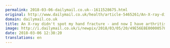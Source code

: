 ```yaml
---
permalink: 2018-03-06-dailymail.co.uk--1611528675.html
original: http://www.dailymail.co.uk/health/article-5465261/An-X-ray-didnt-spot-hand-fracture-arthritis.html?ITO=1490&ns_mchannel=rss&ns_campaign=1490
domain: dailymail.co.uk
title: An X-ray didn't spot my hand fracture - and now I have arthritis  
image: http://i.dailymail.co.uk/i/newpix/2018/03/05/20/49E56E8E00000578-0-image-a-10_1520281636182.jpg
date: 2018-03-06 12:38:20
translations: en
---
```


